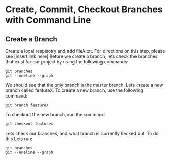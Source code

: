 # Create, Commit, Checkout Branches with Command Line

## Create a Branch
Create a local respisotry and add fileA.txt. For directions on this step, please see [insert link here]
Before we create a branch, lets check the branches that exist for our project by using the following commands:
```
git branches
git --oneline --graph
```
We should see that the only branch is the master branch. Lets create a new branch called featureX.
To create a new branch, use the following command:
```
git branch featureX
```
To checkout the new branch, run the command:
```
git checkout featurex
```
Lets check our branches, and what branch is currently hecked out. To do this Lets run:
```
git branches
git --oneline --graph
```
